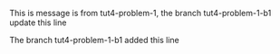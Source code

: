 This is message is from tut4-problem-1, the branch tut4-problem-1-b1 update this line

The branch tut4-problem-1-b1 added this line

